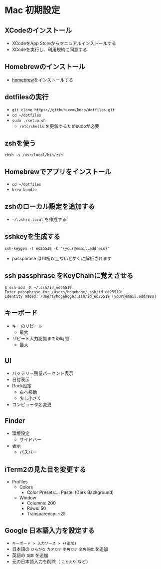 # Mac 初期設定

## XCodeのインストール

- XCodeをApp Storeからマニュアルインストールする
- XCodeを実行し、利用規約に同意する

## Homebrewのインストール

- [homebrew](https://brew.sh)をインストールする

## dotfilesの実行

- `git clone https://github.com/kncp/dotfiles.git`
- `cd ~/dotfiles`
- `sudo ./setup.sh`
  - `/etc/shells` を更新するためsudoが必要

## zshを使う

`chsh -s /usr/local/bin/zsh`

## Homebrewでアプリをインストール

- `cd ~/dotfiles`
- `brew bundle`


## zshのローカル設定を追加する

- `~/.zshrc.local` を作成する

## sshkeyを生成する

`ssh-keygen -t ed25519 -C "{your@email.address}"`

- passphrase は10桁以上ないとすぐに解析されます

## ssh passphrase をKeyChainに覚えさせる

```
$ ssh-add -K ~/.ssh/id_ed25519
Enter passphrase for /Users/hogehoge/.ssh/id_ed25519:
Identity added: /Users/hogehoge/.ssh/id_ed25519 (your@email.address)
```

## キーボード

- キーのリピート
  - 最大
- リピート入力認識までの時間
  - 最大

## UI

- バッテリー残量パーセント表示
- 日付表示
- Dock設定
  - 右へ移動
  - 少し小さく
- コンピュータ名変更

## Finder

- 環境設定
  - サイドバー
- 表示
  - パスバー

## iTerm2の見た目を変更する

- Profiles
  - Colors
    - Color Presets...: Pastel (Dark Background)
  - Window
    - Columns: 200
    - Rows: 50
    - Transparency: ~25

## Google 日本語入力を設定する

- `キーボード > 入力ソース > +(追加)`
- 日本語の `ひらがな` `カタカナ` `半角カナ` `全角英数` を追加
- 英語の `英数` を追加
- 元の日本語入力を削除（ `ことえり` など）
